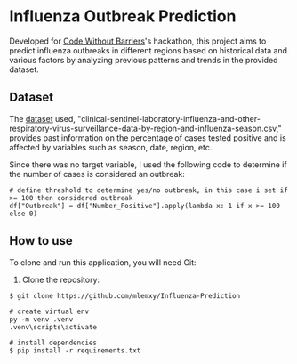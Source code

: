 # Influenza Outbreak Prediction

Developed for [Code Without Barriers](https://cwb2023.devpost.com/forum_topics/37297-hcltech)'s hackathon, this project aims to predict influenza outbreaks in different regions based on historical data and various factors by analyzing previous patterns and trends in the provided dataset.



## Dataset

The [dataset](https://data.world/chhs/fc544658-35c5-4be0-af20-fc703bc57c13) used, "clinical-sentinel-laboratory-influenza-and-other-respiratory-virus-surveillance-data-by-region-and-influenza-season.csv," provides past information on the percentage of cases tested positive and is affected by variables such as season, date, region, etc.

Since there was no target variable, I used the following code to determine if the number of cases is considered an outbreak:
```
# define threshold to determine yes/no outbreak, in this case i set if >= 100 then considered outbreak
df["Outbreak"] = df["Number_Positive"].apply(lambda x: 1 if x >= 100 else 0)
```

## How to use

To clone and run this application, you will need Git:

1. Clone the repository:

```
$ git clone https://github.com/mlemxy/Influenza-Prediction

# create virtual env
py -m venv .venv
.venv\scripts\activate

# install dependencies
$ pip install -r requirements.txt
```


